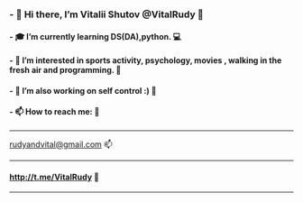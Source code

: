 ### - 👋 Hi there, I’m Vitalii Shutov @VitalRudy 👋
#### - :mortar_board: I’m currently learning DS(DA),python. :computer:
#### - :octopus: I’m interested in sports activity, psychology, movies , walking in the fresh air and programming. :thought_balloon:
#### -  :high_brightness: I’m also working on self control :) :high_brightness:
#### - 📫 How to reach me: :postbox:
----------------------
rudyandvital@gmail.com  :mailbox:
_____________________
#### http://t.me/VitalRudy  :calling:
----------------------

